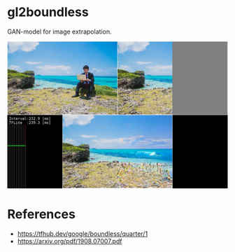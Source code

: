 # gl2boundless
GAN-model for image extrapolation.

 ![capture image](gl2boundless.jpg "capture image")


# References
- https://tfhub.dev/google/boundless/quarter/1
- https://arxiv.org/pdf/1908.07007.pdf

